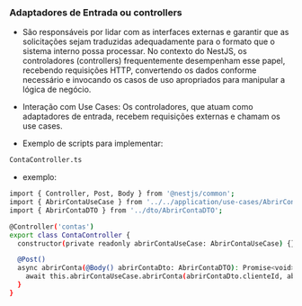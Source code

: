 <h3>Adaptadores de Entrada ou controllers</h3>

- São responsáveis por lidar com as interfaces externas e garantir que as solicitações sejam traduzidas adequadamente para o formato que o sistema interno possa processar. No contexto do NestJS, os controladores (controllers) frequentemente desempenham esse papel, recebendo requisições HTTP, convertendo os dados conforme necessário e invocando os casos de uso apropriados para manipular a lógica de negócio.

- Interação com Use Cases: Os controladores, que atuam como adaptadores de entrada, recebem requisições externas e chamam os use cases.

- Exemplo de scripts para implementar:

```bash
ContaController.ts
```

- exemplo:

```bash
import { Controller, Post, Body } from '@nestjs/common';
import { AbrirContaUseCase } from '../../application/use-cases/AbrirContaUseCase';
import { AbrirContaDTO } from '../dto/AbrirContaDTO';

@Controller('contas')
export class ContaController {
  constructor(private readonly abrirContaUseCase: AbrirContaUseCase) {}

  @Post()
  async abrirConta(@Body() abrirContaDto: AbrirContaDTO): Promise<void> {
    await this.abrirContaUseCase.abrirConta(abrirContaDto.clienteId, abrirContaDto.tipo);
  }
}
```

